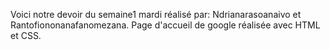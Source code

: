 Voici notre devoir du semaine1 mardi réalisé par: Ndrianarasoanaivo et Rantofiononanafanomezana. Page d'accueil de google réalisée avec HTML et CSS.
